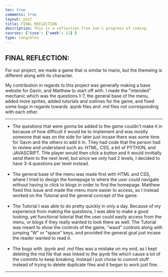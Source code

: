 ```yaml
---
toc: true
comments: true
layout: post
title: FINAL REFLECTION
description: This is a reflection from Ian's progress of coding.
courses: {'csse': {'week': 11} }
type: tangibles
---
```


<html>
<head>
<style>
    .texts {
        text-indent: 10 px;
        text-shadow: 1px 1px white;
    }
</style>
</head>
<h2><b> FINAL REFLECTION: </b></h2>

<p>For our project, we made a game that is similar to mario, but the themeing is different along with its character.</p>

<p>My contribution in regards to this project was generally making a base website for Gavin, and Matthew to start off with. I made the "intended" mechanic which was the questions 1-7, the general base of the menu, added more sprites, added tutorials and outlines for the game, and fixed some bugs in regards towards .ipynb files and .md files not corresponding with each other. </p>

<hr>

<div class = "texts">
    <ul>
        <li> The questions that were gonna be added to the game couldn't make it in because of how difficult it would be to implement and was mostly someone that was on the side for later just incase there was some time for Gavin and the others to add it in. They had code that the person had to review and understand such as: HTML, CSS, a bit of PYTHON, and JAVASCRIPT. THe player would then click a button and it would innitially send them to the next level, but since we only had 2 levels, I decided to have 3-4 questions per level instead.</li><br>
        <li>The general base of the menu was made first with HTML and CSS, where I tried to design the homepage to where the user could navigate without having to click to blogs in order to find the homepage. Matthew fixed this issue and made the menu more easier to access, so I instead worked on the Tutorial and the general concept of the game.</li><br>
        <li>The Tutorial I was able to do pretty quickly in only a day. Because of my experience from making the questions, I was able to make a good looking, yet functional tutorial that the user could easily access from the menu, or blogs if they really wanted to look there as well. The Tutorial was meant to show the controls of the game, "wasd" controls along with jumping "W" or "space" keys, and provided the general goal just incase the reader wanted to read it.</li><br>
        <li>The bugs with .ipynb and .md files was a mistake on my end, as I kept deleting the md file that was linked to the ipynb file which cause a lot of the commits to keep breaking. Instead I just chose to commit stuff instead of trying to delete duplicate files and it began to work just fine.</li>
    </ul>
</div>
<hr>
</html>